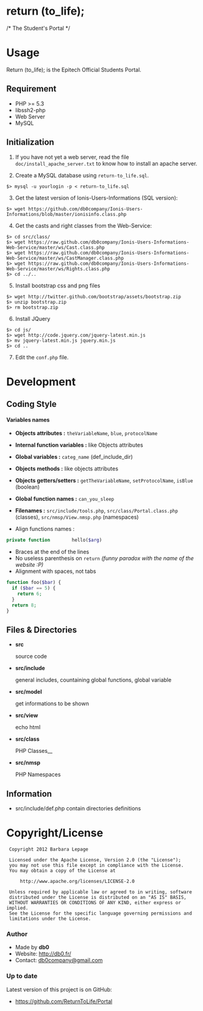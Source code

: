 
return (to_life);
=================

/* The Student's Portal */

Usage
=====

Return (to_life); is the Epitech Official Students Portal.

## Requirement

* PHP >= 5.3
* libssh2-php
* Web Server
* MySQL

## Initialization

1. If you have not yet a web server, read the file `doc/install_apache_server.txt`
to know how to install an apache server.

2. Create a MySQL database using `return-to_life.sql`.
```shell
$> mysql -u yourlogin -p < return-to_life.sql
```

3. Get the latest version of Ionis-Users-Informations (SQL version):
```shell
$> wget https://github.com/db0company/Ionis-Users-Informations/blob/master/ionisinfo.class.php
```

4. Get the casts and right classes from the Web-Service:
```shell
$> cd src/class/
$> wget https://raw.github.com/db0company/Ionis-Users-Informations-Web-Service/master/ws/Cast.class.php
$> wget https://raw.github.com/db0company/Ionis-Users-Informations-Web-Service/master/ws/CastManager.class.php
$> wget https://raw.github.com/db0company/Ionis-Users-Informations-Web-Service/master/ws/Rights.class.php
$> cd ../..
```

5. Install bootstrap css and png files
```shell
$> wget http://twitter.github.com/bootstrap/assets/bootstrap.zip
$> unzip bootstrap.zip
$> rm bootstrap.zip
```

6. Install JQuery
```shell
$> cd js/
$> wget http://code.jquery.com/jquery-latest.min.js
$> mv jquery-latest.min.js jquery.min.js
$> cd ..
```

7. Edit the `conf.php` file.

Development
===========

## Coding Style

#### Variables names

* __Objects attributes :__ `theVariableName`, `blue`, `protocolName`
* __Internal function variables :__ like Objects attributes
* __Global variables :__ `categ_name` (def_include_dir)
* __Objects methods :__ like objects attributes
* __Objects getters/setters :__ `getTheVariableName`, `setProtocolName`, `isBlue` (boolean)
* __Global function names :__ `can_you_sleep`
* __Filenames :__ `src/include/tools.php`, `src/class/Portal.class.php` (classes), `src/nmsp/View.nmsp.php` (namespaces)

* Align functions names :
```PHP
private function        hello($arg)
```

* Braces at the end of the lines
* No useless parenthesis on `return` _(funny paradox with the name of the website :P)_
* Alignment with spaces, not tabs

```PHP
function foo($bar) {
  if ($bar == 5) {
    return 6;
  }
  return 8;
}
```

## Files & Directories

* __src__

  source code

* __src/include__

  general includes, countaining global functions, global variable

* __src/model__

  get informations to be shown

* __src/view__

  echo html

* __src/class__

  PHP Classes__

* __src/nmsp__

  PHP Namespaces

## Information

* src/include/def.php contain directories definitions

Copyright/License
=================

     Copyright 2012 Barbara Lepage
  
     Licensed under the Apache License, Version 2.0 (the "License");
     you may not use this file except in compliance with the License.
     You may obtain a copy of the License at
  
         http://www.apache.org/licenses/LICENSE-2.0
  
     Unless required by applicable law or agreed to in writing, software
     distributed under the License is distributed on an "AS IS" BASIS,
     WITHOUT WARRANTIES OR CONDITIONS OF ANY KIND, either express or implied.
     See the License for the specific language governing permissions and
     limitations under the License.


### Author

* Made by __db0__
* Website: http://db0.fr/
* Contact: db0company@gmail.com


### Up to date

Latest version of this project is on GitHub:
* https://github.com/ReturnToLife/Portal

